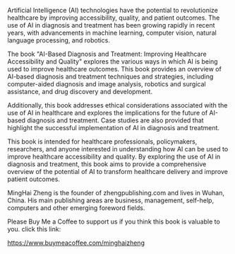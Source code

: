
Artificial Intelligence (AI) technologies have the potential to revolutionize healthcare by improving accessibility, quality, and patient outcomes. The use of AI in diagnosis and treatment has been growing rapidly in recent years, with advancements in machine learning, computer vision, natural language processing, and robotics.

The book "AI-Based Diagnosis and Treatment: Improving Healthcare Accessibility and Quality" explores the various ways in which AI is being used to improve healthcare outcomes. This book provides an overview of AI-based diagnosis and treatment techniques and strategies, including computer-aided diagnosis and image analysis, robotics and surgical assistance, and drug discovery and development.

Additionally, this book addresses ethical considerations associated with the use of AI in healthcare and explores the implications for the future of AI-based diagnosis and treatment. Case studies are also provided that highlight the successful implementation of AI in diagnosis and treatment.

This book is intended for healthcare professionals, policymakers, researchers, and anyone interested in understanding how AI can be used to improve healthcare accessibility and quality. By exploring the use of AI in diagnosis and treatment, this book aims to provide a comprehensive overview of the potential of AI to transform healthcare delivery and improve patient outcomes.

MingHai Zheng is the founder of zhengpublishing.com and lives in Wuhan, China. His main publishing areas are business, management, self-help, computers and other emerging foreword fields.

Please Buy Me a Coffee to support us if you think this book is valuable to you. click this link:

https://www.buymeacoffee.com/minghaizheng
